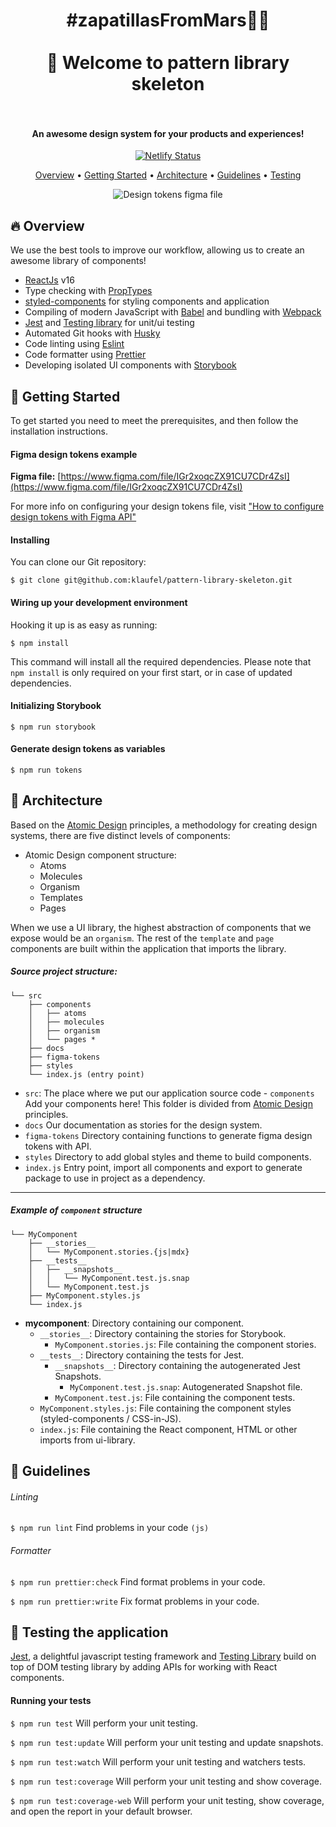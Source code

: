 <h1 align="center">
  #zapatillasFromMars👟🚀
  <br/><br/>
  👋 Welcome to pattern library skeleton
  <br/><br/>
</h1>

<h4 align="center">An awesome design system for your products and experiences!</h4>

<p align="center">
  <a href="https://pattern-library-skeleton.netlify.com">
    <img src="https://api.netlify.com/api/v1/badges/222e8120-908e-40fe-9f3a-c59e694ed4b8/deploy-status" alt="Netlify Status">
  </a>
</p>

<p align="center">
  <a href="#fire-overview">Overview</a> •
  <a href="#rocket-getting-started">Getting Started</a> •
  <a href="#triangular_ruler-architecture">Architecture</a> •
  <a href="#nail_care-guidelines">Guidelines</a> •
  <a href="#pray-testing-the-application">Testing</a>
</p>

<p align="center">
  <img src="https://klaufel.com/tokens/img/figma-file-tiny.png" alt="Design tokens figma file">
</p>

## :fire: Overview

We use the best tools to improve our workflow, allowing us to create an awesome library of components!

- [ReactJs](https://facebook.github.io/react/) v16
- Type checking with [PropTypes](https://www.npmjs.com/package/prop-types)
- [styled-components](https://styled-components.com/) for styling components and application
- Compiling of modern JavaScript with [Babel](https://github.com/babel/babel) and bundling with [Webpack](https://webpack.js.org/)
- [Jest](https://jestjs.io/) and [Testing library](https://testing-library.com/) for unit/ui testing
- Automated Git hooks with [Husky](https://github.com/typicode/husky)
- Code linting using [Eslint](https://github.com/eslint/eslint)
- Code formatter using [Prettier](https://prettier.io/)
- Developing isolated UI components with [Storybook](https://storybook.js.org/)

## :rocket: Getting Started

To get started you need to meet the prerequisites, and then follow the installation instructions.

#### Figma design tokens example

**Figma file:** [https://www.figma.com/file/IGr2xoqcZX91CU7CDr4ZsI](https://www.figma.com/file/IGr2xoqcZX91CU7CDr4ZsI)

For more info on configuring your design tokens file, visit ["How to configure design tokens with Figma API"](https://pattern-library-skeleton.netlify.com/?path=/docs/overview-intro--page)

#### Installing

You can clone our Git repository:

`$ git clone git@github.com:klaufel/pattern-library-skeleton.git`

#### Wiring up your development environment

Hooking it up is as easy as running:

`$ npm install`

This command will install all the required dependencies. Please note that `npm install` is only required on your first start, or in case of updated dependencies.

#### Initializing Storybook

`$ npm run storybook`

#### Generate design tokens as variables

`$ npm run tokens`

## :triangular_ruler: Architecture

Based on the [Atomic Design](https://bradfrost.com/blog/post/atomic-web-design/) principles, a methodology for creating design systems, there are five distinct levels of components:

- Atomic Design component structure:
  - Atoms
  - Molecules
  - Organism
  - Templates
  - Pages

When we use a UI library, the highest abstraction of components that we expose would be an `organism`. The rest of the `template` and `page` components are built within the application that imports the library.

##### Source project structure:

```
└── src
    ├── components
    │	├── atoms
    │	├── molecules
    │	├── organism
    │	└── pages *
    ├── docs
    ├── figma-tokens
    ├── styles
    └── index.js (entry point)
```

- `src`: The place where we put our application source code - `components` Add your components here! This folder is divided from [Atomic Design](https://bradfrost.com/blog/post/atomic-web-design/) principles.
- `docs` Our documentation as stories for the design system.
- `figma-tokens` Directory containing functions to generate figma design tokens with API.
- `styles` Directory to add global styles and theme to build components.
- `index.js` Entry point, import all components and export to generate package to use in project as a dependency.

---

##### Example of `component` structure

```
└── MyComponent
    ├── __stories__
    │   └── MyComponent.stories.{js|mdx}
    ├── __tests__
    │	├── __snapshots__
    │	│   └── MyComponent.test.js.snap
    │   └── MyComponent.test.js
    ├── MyComponent.styles.js
    └── index.js
```

- **mycomponent**: Directory containing our component.
  - `__stories__`: Directory containing the stories for Storybook.
    - `MyComponent.stories.js`: File containing the component stories.
  - `__tests__`: Directory containing the tests for Jest.
    - `__snapshots__`: Directory containing the autogenerated Jest Snapshots.
      - `MyComponent.test.js.snap`: Autogenerated Snapshot file.
    - `MyComponent.test.js`: File containing the component tests.
  - `MyComponent.styles.js`: File containing the component styles (styled-components / CSS-in-JS).
  - `index.js`: File containing the React component, HTML or other imports from ui-library.

## :nail_care: Guidelines

###### Linting

`$ npm run lint` Find problems in your code `(js)`

###### Formatter

`$ npm run prettier:check` Find format problems in your code.

`$ npm run prettier:write` Fix format problems in your code.

## :pray: Testing the application

[Jest](https://jestjs.io/), a delightful javascript testing framework and [Testing Library](https://testing-library.com/) build on top of DOM testing library by adding APIs for working with React components.

#### Running your tests

`$ npm run test` Will perform your unit testing.

`$ npm run test:update` Will perform your unit testing and update snapshots.

`$ npm run test:watch` Will perform your unit testing and watchers tests.

`$ npm run test:coverage` Will perform your unit testing and show coverage.

`$ npm run test:coverage-web` Will perform your unit testing, show coverage, and open the report in your default browser.
